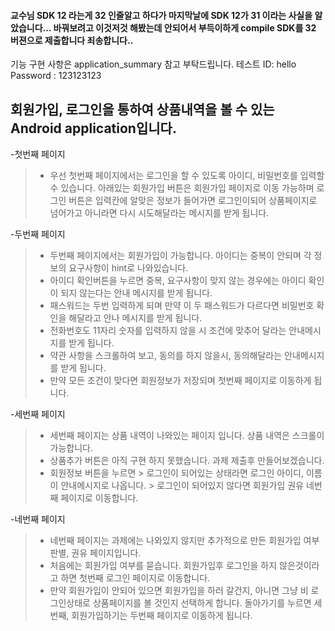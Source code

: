 #### 교수님 SDK 12 라는게 32 인줄알고 하다가 마지막날에 SDK 12가 31 이라는 사실을 알았습니다... 바꿔보려고 이것저것 해봤는데 안되어서 부득이하게 compile SDK를 32 버젼으로 제출합니다 죄송합니다..

기능 구현 사항은 application_summary 참고 부탁드립니다.
테스트 ID: hello 
      Password : 123123123 

## 회원가입, 로그인을 통하여 상품내역을 볼 수 있는 Android application입니다.

-첫번째 페이지
> - 우선 첫번째 페이지에서는 로그인을 할 수 있도록 아이디, 비밀번호를 입력할 수 있습니다. 아래있는 회원가입 버튼은 회원가입 페이지로 이동 가능하며
 로그인 버튼은 입력칸에 알맞은 정보가 들어가면 로그인이되어 상품페이지로 넘어가고 아니라면 다시 시도해달라는 메시지를 받게 됩니다.
 
-두번째 페이지
> - 두번째 페이지에서는 회원가입이 가능합니다. 아이디는 중복이 안되며 각 정보의 요구사항이 hint로 나와있습니다.
> - 아이디 확인버튼을 누르면 중복, 요구사항이 맞지 않는 경우에는 아이디 확인이 되지 않는다는 안내 메시지를 받게 됩니다.
> - 패스워드는 두번 입력하게 되며 만약 이 두 패스워드가 다르다면 비밀번호 확인을 해달라고 안나 메시지를 받게 됩니다.
> - 전화번호도 11자리 숫자를 입력하지 않을 시 조건에 맞추어 달라는 안내메시지를 받게 됩니다. 
> - 약관 사항을 스크롤하여 보고, 동의를 하지 않을시, 동의해달라는 안내메시지를 받게 됩니다.
> - 만약 모든 조건이 맞다면 회원정보가 저장되며 첫번째 페이지로 이동하게 됩니다.

-세번째 페이지
> - 세번째 페이지는 상품 내역이 나와있는 페이지 입니다. 상품 내역은 스크롤이 가능합니다.
> - 상품추가 버튼은 아직 구현 하지 못했습니다. 과제 제출후 만들어보겠습니다.
> - 회원정보 버튼을 누르면 > 로그인이 되어있는 상태라면 로그인 아이디, 이름이 안내메시지로 나옵니다.
>                        > 로그인이 되어있지 않다면 회원가입 권유 네번째 페이지로 이동합니다.

-네번째 페이지
> - 네번째 페이지는 과제에는 나와있지 않지만 추가적으로 만든 회원가입 여부 판별, 권유 페이지입니다.
> - 처음에는 회원가입 여부를 묻습니다. 회원가입후 로그인을 하지 않은것이라고 하면 첫번째 로그인 페이지로 이동합니다.
> - 만약 회원가입이 안되어 있으면 회원가입을 하러 갈건지, 아니면 그냥 비 로그인상태로 상품페이지를 볼 것인지 선택하게 합니다.
돌아가기를 누르면 세번째, 회원가입하기는 두번째 페이지로 이동하게 됩니다.

